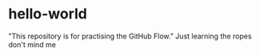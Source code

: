 # hello-world
"This repository is for practising the GitHub Flow."
Just learning the ropes don't mind me
